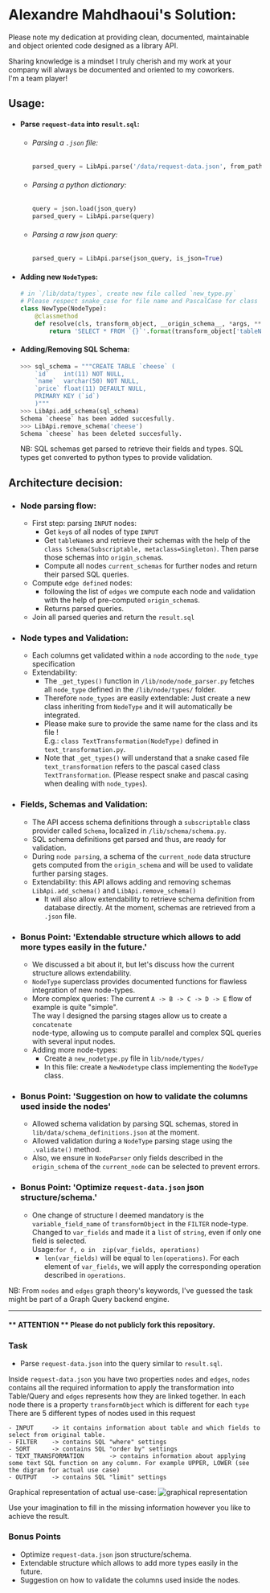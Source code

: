 # Alexandre Mahdhaoui's Solution:
Please note my dedication at providing clean, documented, 
maintainable and object oriented code designed as a library API.

Sharing knowledge is a mindset I truly cherish and my work at your company
will always be documented and oriented to my coworkers.\
I'm a team player!

## Usage:
- #### Parse `request-data` into `result.sql`:
  - ###### Parsing a `.json` file:
      ```python
      parsed_query = LibApi.parse('/data/request-data.json', from_path=True)
      ```
  - ###### Parsing a python dictionary:
    ```python
    query = json.load(json_query)
    parsed_query = LibApi.parse(query)
    ```

  - ###### Parsing a raw json query:
    ```python
    parsed_query = LibApi.parse(json_query, is_json=True)
    ```
- #### Adding new `NodeType`s:
  ```python
  # in `/lib/data/types`, create new file called `new_type.py`
  # Please respect snake_case for file name and PascalCase for class name.
  class NewType(NodeType):
      @classmethod
      def resolve(cls, transform_object, __origin_schema__, *args, **kwargs) -> str:
          return 'SELECT * FROM `{}`'.format(transform_object['tableName'])
  ```
- #### Adding/Removing SQL Schema:
    ```python
    >>> sql_schema = """CREATE TABLE `cheese` (
        `id`	int(11) NOT NULL,
        `name`	varchar(50) NOT NULL,
        `price`	float(11) DEFAULT NULL,
        PRIMARY KEY (`id`)
        )"""
    >>> LibApi.add_schema(sql_schema)
    Schema `cheese` has been added succesfully.
    >>> LibApi.remove_schema('cheese')
    Schema `cheese` has been deleted succesfully.
    ```
    NB: SQL schemas get parsed to retrieve their fields and types.
    SQL types get converted to python types to provide validation.

  

## Architecture decision: 
- ### Node parsing flow:
  - First step: parsing `INPUT` nodes:
    - Get `key`s of all nodes of type `INPUT`
    - Get `tableName`s and retrieve their schemas with the help of the \
    `class Schema(Subscriptable, metaclass=Singleton)`.
    Then parse those schemas into `origin_schema`s.
    - Compute all nodes `current_schemas` for further nodes
    and return their parsed SQL queries.
  - Compute `edge defined` nodes:
    - following the list of `edges` we compute each node and
    validation with the help of pre-computed `origin_schema`s. 
    - Returns parsed queries.
  - Join all parsed queries and return the `result.sql`
- ### Node types and Validation: 
  - Each columns get validated within a `node` according to the 
  `node_type` specification
  - Extendability: 
    - The `_get_types()` function in `/lib/node/node_parser.py`
    fetches all `node_type` defined in the `/lib/node/types/` folder.
    - Therefore `node_types` are easily extendable: Just create a new class 
    inheriting from `NodeType` and it will automatically be integrated.
    - Please make sure to provide the same name for the class and its file !\
    E.g.: `class TextTransformation(NodeType)` defined in 
    `text_transformation.py`.
    - Note that `_get_types()` will understand that a snake cased file
    `text_transformation` refers to the pascal cased class `TextTransformation`.
      (Please respect snake and pascal casing when dealing with `node_types`).
- ### Fields, Schemas and Validation:
  - The API access schema definitions through a `subscriptable` class 
  provider called `Schema`, localized in `/lib/schema/schema.py`.
  - SQL schema definitions get parsed and thus, are ready for validation.
  - During `node parsing`, a schema of the `current_node` data structure
  gets computed from the `origin_schema` and will be used to validate 
  further parsing stages.
  - Extendability: this API allows adding and removing schemas `LibApi.add_schema()`
  and `LibApi.remove_schema()`
    - It will also allow extendability to retrieve schema definition from database
    directly. At the moment, schemas are retrieved from a `.json` file.
- ### Bonus Point: 'Extendable structure which allows to add more types easily in the future.'
  - We discussed a bit about it, but let's discuss how the current
  structure allows extendability.
  - `NodeType` superclass provides documented functions for flawless integration
  of new node-types.
  - More complex queries: The current `A -> B -> C -> D -> E` flow 
  of example is quite "simple". \
  The way I designed the parsing stages allow us to create a `concatenate`\
  node-type, allowing us to compute parallel and complex SQL queries
  with several input nodes.
  - Adding more node-types:
    - Create a `new_nodetype.py` file in `lib/node/types/`
    - In this file: create a `NewNodetype` class implementing 
    the `NodeType` class.
- ### Bonus Point: 'Suggestion on how to validate the columns used inside the nodes'
  - Allowed schema validation by parsing SQL schemas, stored in 
  `lib/data/schema_definitions.json` at the moment.
  - Allowed validation during a `NodeType` parsing stage using the 
  `.validate()` method.
  - Also, we ensure in `NodeParser` only fields described 
  in the `origin_schema` of the `current_node` can be selected to prevent
  errors.
- ### Bonus Point: 'Optimize `request-data.json` json structure/schema.'
  - One change of structure I deemed mandatory is the `variable_field_name`
  of `transformObject` in the `FILTER` node-type. \
  Changed to `var_fields` and made it a `list` of `string`, even if only
  one field is selected.\
  Usage:`for f, o in  zip(var_fields, operations)`
    - `len(var_fields)` will be equal to `len(operations)`. For each
    element of `var_fields`, we will apply the corresponding operation
    described in `operations`.


NB: From `nodes` and `edges` graph theory's keywords, I've guessed the 
task might be part of a Graph Query backend engine.

___

#### ** ATTENTION ** Please do not publicly fork this repository.

### Task

- Parse `request-data.json` into the query similar to `result.sql`. 

Inside `request-data.json` you have two properties `nodes` and `edges`, `nodes` contains all the required information to apply the transformation into Table/Query and `edges` represents how they are linked together. In each node there is a property `transformObject` which is different for each `type`
There are 5 different types of nodes used in this request

	- INPUT		-> it contains information about table and which fields to select from original table. 
	- FILTER	-> contains SQL "where" settings 
	- SORT		-> contains SQL "order by" settings 
	- TEXT_TRANSFORMATION	    -> contains information about applying some text SQL function on any column. For example UPPER, LOWER (see the digram for actual use case)
	- OUTPUT	-> contains SQL "limit" settings

Graphical representation of actual use-case:
![graphical representation](https://github.com/goes-funky/modeling-test/blob/master/graphical-representation.png?raw=true)

Use your imagination to fill in the missing information however you like to achieve the result.

### Bonus Points
 - Optimize `request-data.json` json structure/schema.
 - Extendable structure which allows to add more types easily in the future.
 - Suggestion on how to validate the columns used inside the nodes.
